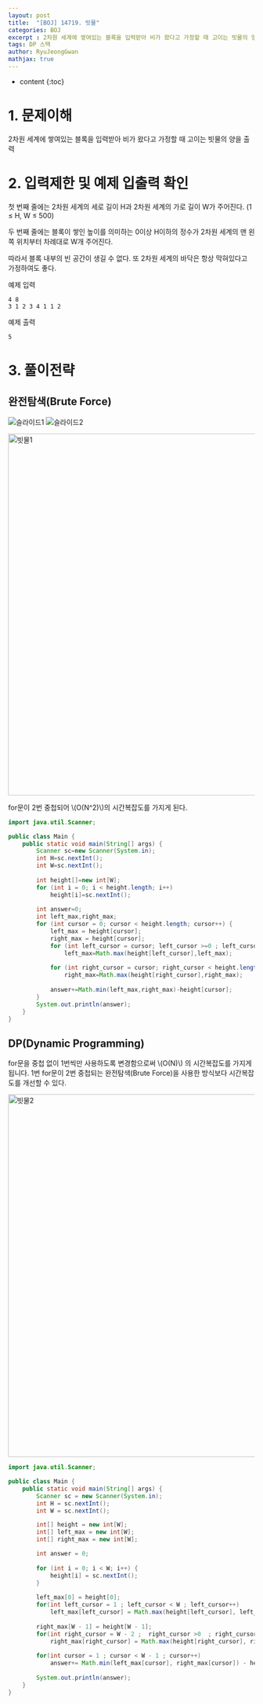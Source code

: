 ```yaml
---
layout: post
title:  "[BOJ] 14719. 빗물"
categories: BOJ
excerpt : 2차원 세계에 쌓여있는 블록을 입력받아 비가 왔다고 가정할 때 고이는 빗물의 양을 출력
tags: DP 스택
author: RyuJeongGwan
mathjax: true
---
```


* content
{:toc}


# 1. 문제이해
[](https://boj.kr/14719)
2차원 세계에 쌓여있는 블록을 입력받아 비가 왔다고 가정할 때 고이는 빗물의 양을 출력

# 2. 입력제한 및 예제 입출력 확인
첫 번째 줄에는 2차원 세계의 세로 길이 H과 2차원 세계의 가로 길이 W가 주어진다. (1 ≤ H, W ≤ 500)

두 번째 줄에는 블록이 쌓인 높이를 의미하는 0이상 H이하의 정수가 2차원 세계의 맨 왼쪽 위치부터 차례대로 W개 주어진다.

따라서 블록 내부의 빈 공간이 생길 수 없다. 또 2차원 세계의 바닥은 항상 막혀있다고 가정하여도 좋다.

예제 입력
```
4 8
3 1 2 3 4 1 1 2
```
예제 출력
```
5
```




# 3. 풀이전략
## 완전탐색(Brute Force)
![슬라이드1](https://github.com/ryujeonggwan/test/assets/137395432/ca469dcc-60e1-46be-9be8-80cb5d81d2cf)
![슬라이드2](https://github.com/ryujeonggwan/test/assets/137395432/cdfff32d-5c6c-4679-a1f6-d2e3f27d1b54)

<img width="737" alt="빗물1" src="https://github.com/ryujeonggwan/test/assets/137395432/e16eddf1-8374-4d55-916d-cc12e234239e">

for문이 2번 중첩되어 \\(O(N^2)\\)의 시간복잡도를 가지게 된다.
``` java
import java.util.Scanner;

public class Main {
	public static void main(String[] args) {
		Scanner sc=new Scanner(System.in);
		int H=sc.nextInt();
		int W=sc.nextInt();
		
		int height[]=new int[W];				
		for (int i = 0; i < height.length; i++)
			height[i]=sc.nextInt();
				
		int answer=0;
		int left_max,right_max;
		for (int cursor = 0; cursor < height.length; cursor++) {
			left_max = height[cursor];
			right_max = height[cursor];
			for (int left_cursor = cursor; left_cursor >=0 ; left_cursor--)
				left_max=Math.max(height[left_cursor],left_max);
			
			for (int right_cursor = cursor; right_cursor < height.length; right_cursor++) 
				right_max=Math.max(height[right_cursor],right_max);
			
			answer+=Math.min(left_max,right_max)-height[cursor];
		}
		System.out.println(answer);
	}
}
```

## DP(Dynamic Programming)
for문을 중첩 없이 1번씩만 사용하도록 변경함으로써 \\(O(N)\\)
의 시간복잡도를 가지게 됩니다. 1번 for문이 2번 중첩되는 완전탐색(Brute Force)을 사용한 방식보다 시간복잡도를 개선할 수 있다.

<img width="739" alt="빗물2" src="https://github.com/ryujeonggwan/test/assets/137395432/8b78141d-ba16-4308-b664-6f767ee56ab8">

``` java
import java.util.Scanner;

public class Main {
	public static void main(String[] args) {
		Scanner sc = new Scanner(System.in);
		int H = sc.nextInt();
		int W = sc.nextInt();

		int[] height = new int[W];
		int[] left_max = new int[W];
		int[] right_max = new int[W];

		int answer = 0;
		
		for (int i = 0; i < W; i++) {
			height[i] = sc.nextInt();					
		}
		
		left_max[0] = height[0];
		for(int left_cursor = 1 ; left_cursor < W ; left_cursor++)
			left_max[left_cursor] = Math.max(height[left_cursor], left_max[left_cursor-1]);
		
		right_max[W - 1] = height[W - 1];
		for(int right_cursor = W - 2 ;  right_cursor >0  ; right_cursor--)
			right_max[right_cursor] = Math.max(height[right_cursor], right_max[right_cursor+1]);
				
		for(int cursor = 1 ; cursor < W - 1 ; cursor++)
			answer+= Math.min(left_max[cursor], right_max[cursor]) - height[cursor];
		
		System.out.println(answer);		
	}
}
```

